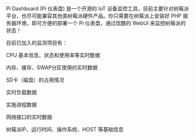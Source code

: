 Pi Dashboard (Pi 仪表盘) 是一个开源的 IoT 设备监控工具，目前主要针对树莓派平台，也尽可能兼容其他类树莓派硬件产品。你只需要在树莓派上安装好 PHP 服务器环境，即可方便的部署一个 Pi 仪表盘，通过炫酷的 WebUI 来监控树莓派的状态！

目前已加入的监测项目有：

CPU 基本信息、状态和使用率等实时数据

内存、缓存、SWAP分区使用的实时数据

SD卡（磁盘）的占用情况

实时负载数据

实施进程数据

网络接口的实时数据

树莓派IP、运行时间、操作系统、HOST 等基础信息